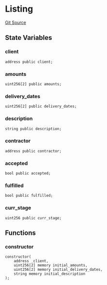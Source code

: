 # Listing
[Git Source](https://github.com/ucsbjonas/decentralance/blob/a1837323322f4307c5092470c02764cda1d03147/src/Listing.sol)


## State Variables
### client

```solidity
address public client;
```


### amounts

```solidity
uint256[2] public amounts;
```


### delivery_dates

```solidity
uint256[2] public delivery_dates;
```


### description

```solidity
string public description;
```


### contractor

```solidity
address public contractor;
```


### accepted

```solidity
bool public accepted;
```


### fulfilled

```solidity
bool public fulfilled;
```


### curr_stage

```solidity
uint256 public curr_stage;
```


## Functions
### constructor


```solidity
constructor(
    address _client,
    uint256[2] memory initial_amounts,
    uint256[2] memory initial_delivery_dates,
    string memory initial_description
);
```

